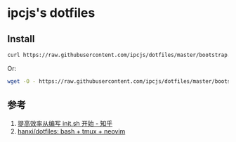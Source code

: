 # ipcjs's dotfiles

## Install

```sh
curl https://raw.githubusercontent.com/ipcjs/dotfiles/master/bootstrap.sh | bash
```

Or:

```sh
wget -O - https://raw.githubusercontent.com/ipcjs/dotfiles/master/bootstrap.sh | bash
```

## 参考

1. [提高效率从编写 init.sh 开始 - 知乎](https://zhuanlan.zhihu.com/p/50080614)
2. [hanxi/dotfiles: bash + tmux + neovim](https://github.com/hanxi/dotfiles)